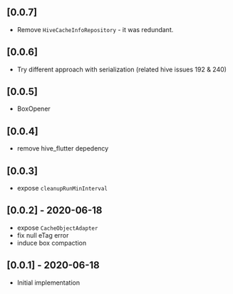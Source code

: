 ## [0.0.7]

* Remove `HiveCacheInfoRepository` - it was redundant.

## [0.0.6]

* Try different approach with serialization (related hive issues 192 & 240)

## [0.0.5]

* BoxOpener

## [0.0.4]

* remove hive_flutter depedency

## [0.0.3]

* expose `cleanupRunMinInterval`

## [0.0.2] - 2020-06-18

* expose `CacheObjectAdapter`
* fix null eTag error
* induce box compaction

## [0.0.1] - 2020-06-18

* Initial implementation

